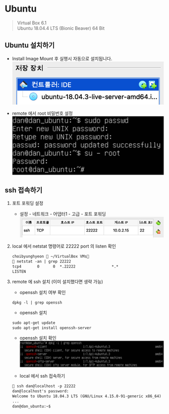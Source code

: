 # Ubuntu

> Virtual Box 6.1  
> Ubuntu 18.04.4 LTS (Bionic Beaver) 64 Bit

## Ubuntu 설치하기

- Install Image Mount 후 실행시 자동으로 설치됩니다.
![Install Image Mount ](./image/2020-03-21-15-04-23.png)

- remote 에서 root 비밀번호 설정  
![root passwd](./image/2020-03-21-16-01-25.png)

## ssh 접속하기

1. 포트 포워딩 설정
   - 설정 - 네트워크 - 어댑터1 - 고급 - 포트 포워딩
   ![port forward](./image/2020-03-21-15-49-52.png)

2. local 에서 netstat 명령어로 22222 port 의 listen 확인

   ```shell script
   choibyunghyeon  ~/VirtualBox VMs
    netstat -an | grep 22222
   tcp4       0      0  *.22222                *.*                    LISTEN
   ```

3. remote 에 ssh 설치 (이미 설치했다면 생략 가능)
   - openssh 설치 여부 확인
  
    ```shell script
    dpkg -l | grep openssh
    ```

   - openssh 설치

   ```shell script
   sudo apt-get update
   sudo apt-get install openssh-server
   ```

   - openssh 설치 확인
        ![open ssh check](./image/2020-03-21-16-13-20.png)

   - local 에서 ssh 접속하기

   ```shell script
    ssh dan@localhost -p 22222
   dan@localhost's password:
   Welcome to Ubuntu 18.04.3 LTS (GNU/Linux 4.15.0-91-generic x86_64)
   ...
   dan@dan_ubuntu:~$
   ```
